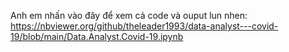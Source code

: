 Anh em nhấn vào đây để xem cả code và ouput lun nhen:
https://nbviewer.org/github/theleader1993/data-analyst---covid-19/blob/main/Data.Analyst.Covid-19.ipynb
